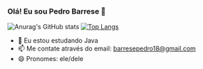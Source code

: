 ### Olá! Eu sou Pedro Barrese 🤘
![Anurag's GitHub stats](https://github-readme-stats.vercel.app/api?username=Barrez1&show_icons=true&theme=dracula)
[![Top Langs](https://github-readme-stats.vercel.app/api/top-langs/?username=Barrez1&layout=compact)](https://github.com/anuraghazra/github-readme-stats)


- 🌱 Eu estou estudando Java
- 📫 Me contate através do email: barresepedro18@gmail.com
- 😄 Pronomes: ele/dele


